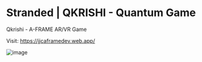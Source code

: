 # Stranded | QKRISHI - Quantum Game
Qkrishi - A-FRAME AR/VR Game

Visit: https://jjcaframedev.web.app/

![image](https://user-images.githubusercontent.com/29167718/198834229-59a2aca2-a39a-47e0-b593-a0eaf668ff11.png)
